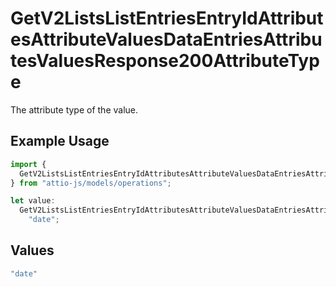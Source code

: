 # GetV2ListsListEntriesEntryIdAttributesAttributeValuesDataEntriesAttributesValuesResponse200AttributeType

The attribute type of the value.

## Example Usage

```typescript
import {
  GetV2ListsListEntriesEntryIdAttributesAttributeValuesDataEntriesAttributesValuesResponse200AttributeType,
} from "attio-js/models/operations";

let value:
  GetV2ListsListEntriesEntryIdAttributesAttributeValuesDataEntriesAttributesValuesResponse200AttributeType =
    "date";
```

## Values

```typescript
"date"
```